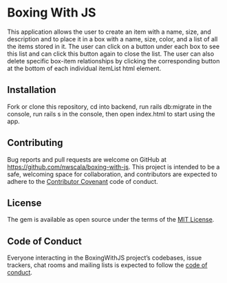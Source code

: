 # Boxing With JS
This application allows the user to create an item with a name, size, and description and to place it in a box with a name, size, color, and a list of all the items stored in it. The user can click on a button under each box to see this list and can click this button again to close the list. The user can also delete specific box-item relationships by clicking the corresponding button at the bottom of each individual itemList html element.

## Installation
Fork or clone this repository, cd into backend, run rails db:migrate in the console, run rails s in the console, then open index.html to start using the app.

## Contributing

Bug reports and pull requests are welcome on GitHub at https://github.com/nwscala/boxing-with-js. This project is intended to be a safe, welcoming space for collaboration, and contributors are expected to adhere to the [Contributor Covenant](http://contributor-covenant.org) code of conduct.

## License

The gem is available as open source under the terms of the [MIT License](https://opensource.org/licenses/MIT).

## Code of Conduct

Everyone interacting in the BoxingWithJS project’s codebases, issue trackers, chat rooms and mailing lists is expected to follow the [code of conduct](https://github.com/nwscala/boxing-with-js/blob/master/CODE_OF_CONDUCT.md).